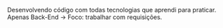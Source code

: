 Desenvolvendo código com todas tecnologias que aprendi para praticar. Apenas Back-End -> Foco: trabalhar com requisições.